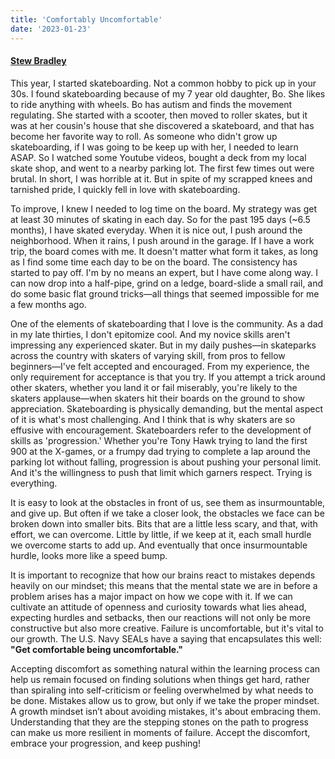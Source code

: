 ```yaml
---
title: 'Comfortably Uncomfortable'
date: '2023-01-23'
---
```

#### [Stew Bradley](https://twitter.com/stewbradley)

This year, I started skateboarding. Not a common hobby to pick up in your 30s. I found skateboarding because of my 7 year old daughter, Bo. She likes to ride anything with wheels. Bo has autism and finds the movement regulating. She started with a scooter, then moved to roller skates, but it was at her cousin's house that she discovered a skateboard, and that has become her favorite way to roll. As someone who didn't grow up skateboarding, if I was going to be keep up with her, I needed to learn ASAP. So I watched some Youtube videos, bought a deck from my local skate shop, and went to a nearby parking lot. The first few times out were brutal. In short, I was horrible at it. But in spite of my scrapped knees and tarnished pride, I quickly fell in love with skateboarding.

To improve, I knew I needed to log time on the board. My strategy was get at least 30 minutes of skating in each day. So for the past 195 days (~6.5 months), I have skated everyday. When it is nice out, I push around the neighborhood. When it rains, I push around in the garage. If I have a work trip, the board comes with me. It doesn't matter what form it takes, as long as I find some time each day to be on the board. The consistency has started to pay off. I'm by no means an expert, but I have come along way. I can now drop into a half-pipe, grind on a ledge, board-slide a small rail, and do some basic flat ground tricks—all things that seemed impossible for me a few months ago.

One of the elements of skateboarding that I love is the community. As a dad in my late thirties, I don't epitomize cool. And my novice skills aren't impressing any experienced skater. But in my daily pushes—in skateparks across the country with skaters of varying skill, from pros to fellow beginners—I've felt accepted and encouraged. From my experience, the only requirement for acceptance is that you try. If you attempt a trick around other skaters, whether you land it or fail miserably, you're likely to the skaters applause—when skaters hit their boards on the ground to show appreciation. Skateboarding is physically demanding, but the mental aspect of it is what's most challenging. And I think that is why skaters are so effusive with encouragement. Skateboarders refer to the development of skills as 'progression.' Whether you're Tony Hawk trying to land the first 900 at the X-games, or a frumpy dad trying to complete a lap around the parking lot without falling, progression is about pushing your personal limit. And it's the willingness to push that limit which garners respect. Trying is everything.

It is easy to look at the obstacles in front of us, see them as insurmountable, and give up. But often if we take a closer look, the obstacles we face can be broken down into smaller bits. Bits that are a little less scary, and that, with effort, we can overcome. Little by little, if we keep at it, each small hurdle we overcome starts to add up. And eventually that once insurmountable hurdle, looks more like a speed bump.

It is important to recognize that how our brains react to mistakes depends heavily on our mindset; this means that the mental state we are in before a problem arises has a major impact on how we cope with it. If we can cultivate an attitude of openness and curiosity towards what lies ahead, expecting hurdles and setbacks, then our reactions will not only be more constructive but also more creative. Failure is uncomfortable, but it's vital to our growth. The U.S. Navy SEALs have a saying that encapsulates this well: **"Get comfortable being uncomfortable."**

Accepting discomfort as something natural within the learning process can help us remain focused on finding solutions when things get hard, rather than spiraling into self-criticism or feeling overwhelmed by what needs to be done. Mistakes allow us to grow, but only if we take the proper mindset. A growth mindset isn’t about avoiding mistakes, it's about embracing them. Understanding that they are the stepping stones on the path to progress can make us more resilient in moments of failure. Accept the discomfort, embrace your progression, and keep pushing!
